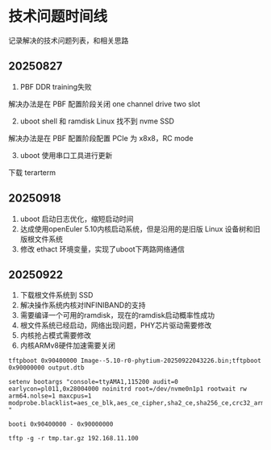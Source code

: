 # 技术问题时间线

记录解决的技术问题列表，和相关思路

## 20250827

1. PBF DDR training失败

解决办法是在 PBF 配置阶段关闭 one channel drive two slot

2. uboot shell 和 ramdisk Linux 找不到 nvme SSD

解决办法是在 PBF 配置阶段配置 PCIe 为 x8x8，RC mode

3. uboot 使用串口工具进行更新

下载 terarterm

## 20250918

1. uboot 启动日志优化，缩短启动时间
2. 达成使用openEuler 5.10内核启动系统，但是沿用的是旧版 Linux 设备树和旧版根文件系统
3. 修改 ethact 环境变量，实现了uboot下两路网络通信

## 20250922

1. 下载根文件系统到 SSD
2. 解决操作系统内核对INFINIBAND的支持
3. 需要编译一个可用的ramdisk，现在的ramdisk启动概率性成功
4. 根文件系统已经启动，网络出现问题，PHY芯片驱动需要修改
5. 内核抢占模式需要修改
6. 内核ARMv8硬件加速需要关闭

```text
tftpboot 0x90400000 Image--5.10-r0-phytium-20250922043226.bin;tftpboot 0x90000000 output.dtb
```

```text
setenv bootargs "console=ttyAMA1,115200 audit=0 earlycon=pl011,0x28004000 noinitrd root=/dev/nvme0n1p1 rootwait rw arm64.nolse=1 maxcpus=1 modprobe.blacklist=aes_ce_blk,aes_ce_cipher,sha2_ce,sha256_ce,crc32_arm64,crc32c_arm64,crc32
"
```

```text
booti 0x90400000 - 0x90000000
```

```text
tftp -g -r tmp.tar.gz 192.168.11.100
```

